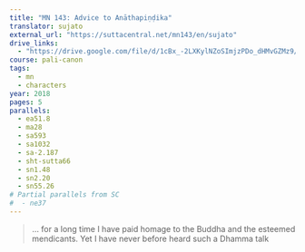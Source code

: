 ```yaml
---
title: "MN 143: Advice to Anāthapiṇḍika"
translator: sujato
external_url: "https://suttacentral.net/mn143/en/sujato"
drive_links:
  - "https://drive.google.com/file/d/1cBx_-2LXKylNZoSImjzPDo_dHMvGZMz9/view?usp=sharing"
course: pali-canon
tags:
  - mn
  - characters
year: 2018
pages: 5
parallels:
  - ea51.8
  - ma28
  - sa593
  - sa1032
  - sa-2.187
  - sht-sutta66
  - sn1.48
  - sn2.20
  - sn55.26
# Partial parallels from SC
#  - ne37
---
```


> … for a long time I have paid homage to the Buddha and the esteemed mendicants. Yet I have never before heard such a Dhamma talk
